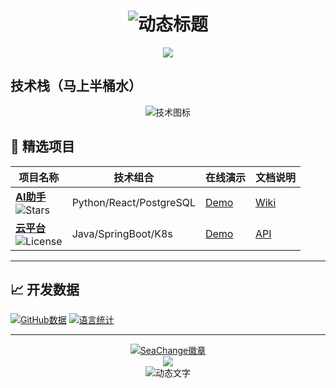 <h1 align="center">
  <img src="https://readme-typing-svg.demolab.com?font=Fira+Code&size=30&duration=2800&color=00FF00&center=true&vCenter=true&width=600&lines=Hi+%F0%9F%91%8B%2C+I'm+[SeaChange];幻想成为Full+Stack+Developer;只能够成为Open+Source+Contributor" alt="动态标题" />
</h1>

<p align="center">
  <img src="https://readme-typing-svg.demolab.com?font=Fira+Code&weight=600&size=24&duration=4000&color=00CED1&width=500&lines=源代码解压密码默认：SeaChangeZxFn22JB">
</p>

## 技术栈（马上半桶水）
<p align="center">
  <img src="https://skillicons.dev/icons?i=html,wordpress,visualstudio,svg,md,ai&theme=dark&perline=8" alt="技术图标" />
</p>


## 🚀 精选项目
<!-- 项目展示卡片 -->
| 项目名称 | 技术组合 | 在线演示 | 文档说明 |
|---------|---------|----------|----------|
| ​**[AI助手](项目链接)** <br> ![Stars](https://img.shields.io/github/stars/用户名/仓库名?style=flat&logo=github) | Python/React/PostgreSQL | [Demo](演示链接) | [Wiki](文档链接) |
| ​**[云平台](项目链接)** <br> ![License](https://img.shields.io/badge/license-Apache%202.0-blue) | Java/SpringBoot/K8s | [Demo](演示链接) | [API](文档链接) |

---

## 📈 开发数据
<!-- 动态统计卡片 -->
[![GitHub数据](https://github-readme-stats.vercel.app/api?username=China-SeaChange&show_icons=true&theme=dark&count_private=true)](https://github.com/China-SeaChange)
[![语言统计](https://github-readme-stats.vercel.app/api/top-langs/?username=China-SeaChange&layout=compact&theme=dark)](https://github.com/China-SeaChange)

---

<div align="center">
  <a href="http://www.seachange.chat/">
    <img src="https://img.shields.io/badge/Powered_by-SeaChange-%2300CED1?style=for-the-badge&logo=git&logoColor=white" alt="SeaChange徽章">
  </a>
  <br>

<div align="center">
  <a href="http://www.seachange.chat/">
    <img src="https://img.shields.io/badge/系统架构-SeaChange_Chat_Engine-%2300FFFF?style=for-the-badge&logo=starship&logoColor=white">
  </a>
  <br>
  <img src="https://readme-typing-svg.demolab.com?font=Space+Mono&size=12&duration=3000&color=00CED1&center=true&vCenter=true&width=500&lines=Conversational+AI+Powered+by+SeaChange+Lab;Build+with+❤️_from_Shenzhen" alt="动态文字">
</div>
